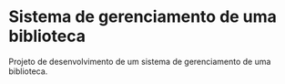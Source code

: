 # Sistema de gerenciamento de uma biblioteca

Projeto de desenvolvimento de um sistema de gerenciamento de uma biblioteca.